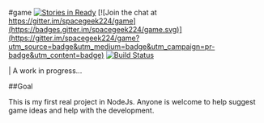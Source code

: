 #game
[![Stories in Ready](https://badge.waffle.io/spacegeek224/game.png?label=ready&title=Ready)](https://waffle.io/spacegeek224/game)
[![Join the chat at https://gitter.im/spacegeek224/game](https://badges.gitter.im/spacegeek224/game.svg)](https://gitter.im/spacegeek224/game?utm_source=badge&utm_medium=badge&utm_campaign=pr-badge&utm_content=badge)
[![Build Status](https://travis-ci.org/spacegeek224/game.svg)](https://travis-ci.org/spacegeek224/game)

| A work in progress...

##Goal

This is my first real project in NodeJs. Anyone is welcome to help suggest game ideas and help with the development.
